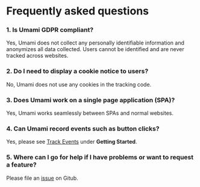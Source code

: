 # Frequently asked questions

### 1. Is Umami GDPR compliant?

Yes, Umami does not collect any personally identifiable information and anonymizes all data collected. Users cannot be identified
and are never tracked across websites.

###  2. Do I need to display a cookie notice to users?

No, Umami does not use any cookies in the tracking code.

### 3. Does Umami work on a single page application (SPA)?

Yes, Umami works seamlessly between SPAs and normal websites.

### 4. Can Umami record events such as button clicks?

Yes, please see [Track Events](/docs/track-events) under **Getting Started**.

### 5. Where can I go for help if I have problems or want to request a feature?

Please file an [issue](https://github.com/mikecao/umami/issues) on Gitub.